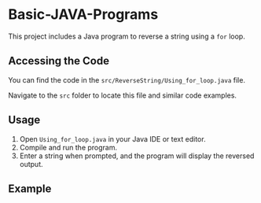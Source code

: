 # Basic-JAVA-Programs

This project includes a Java program to reverse a string using a `for` loop.

## Accessing the Code

You can find the code in the `src/ReverseString/Using_for_loop.java` file. 

Navigate to the `src` folder to locate this file and similar code examples.

## Usage

1. Open `Using_for_loop.java` in your Java IDE or text editor.
2. Compile and run the program.
3. Enter a string when prompted, and the program will display the reversed output.

## Example

